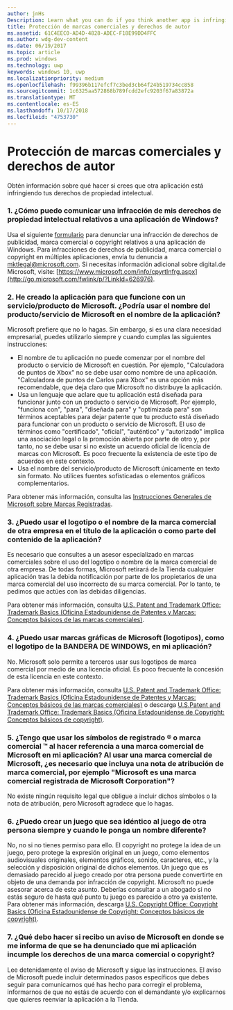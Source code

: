```yaml
---
author: jnHs
Description: Learn what you can do if you think another app is infringing on your intellectual property rights.
title: Protección de marcas comerciales y derechos de autor
ms.assetid: 61C4EEC0-AD4D-4828-ADEC-F18E99DD4FFC
ms.author: wdg-dev-content
ms.date: 06/19/2017
ms.topic: article
ms.prod: windows
ms.technology: uwp
keywords: windows 10, uwp
ms.localizationpriority: medium
ms.openlocfilehash: f99396b117efcf7c3bed3cb64f24b519734cc858
ms.sourcegitcommit: 1c6325aa572868b789fcdd2efc9203f67a83872a
ms.translationtype: MT
ms.contentlocale: es-ES
ms.lasthandoff: 10/17/2018
ms.locfileid: "4753730"
---
```

# <a name="trademark-and-copyright-protection"></a>Protección de marcas comerciales y derechos de autor


Obtén información sobre qué hacer si crees que otra aplicación está infringiendo tus derechos de propiedad intelectual.

### <a name="1-how-may-i-report-an-infringement-of-my-intellectual-property-rights-within-a-windows-app"></a>1. ¿Cómo puedo comunicar una infracción de mis derechos de propiedad intelectual relativos a una aplicación de Windows?


Usa el siguiente [formulario](http://go.microsoft.com/fwlink/p/?LinkId=273879) para denunciar una infracción de derechos de publicidad, marca comercial o copyright relativos a una aplicación de Windows. Para infracciones de derechos de publicidad, marca comercial o copyright en múltiples aplicaciones, envía tu denuncia a mktlegal@microsoft.com. Si necesitas información adicional sobre digital.de Microsoft, visite: [https://www.microsoft.com/info/cpyrtInfrg.aspx](http://go.microsoft.com/fwlink/p/?LinkId=626976).

### <a name="2-i-created-my-app-to-work-with-a-microsoft-productservice-may-i-use-the-microsoft-productservice-name-in-the-name-of-my-app"></a>2. He creado la aplicación para que funcione con un servicio/producto de Microsoft. ¿Podría usar el nombre del producto/servicio de Microsoft en el nombre de la aplicación?


Microsoft prefiere que no lo hagas. Sin embargo, si es una clara necesidad empresarial, puedes utilizarlo siempre y cuando cumplas las siguientes instrucciones:

-   El nombre de tu aplicación no puede comenzar por el nombre del producto o servicio de Microsoft en cuestión. Por ejemplo, "Calculadora de puntos de Xbox" no se debe usar como nombre de una aplicación. "Calculadora de puntos de Carlos para Xbox" es una opción más recomendable, que deja claro que Microsoft no distribuye la aplicación.
-   Usa un lenguaje que aclare que tu aplicación está diseñada para funcionar junto con un producto o servicio de Microsoft. Por ejemplo, "funciona con", "para", "diseñada para" y "optimizada para" son términos aceptables para dejar patente que tu producto está diseñado para funcionar con un producto o servicio de Microsoft. El uso de términos como "certificado", "oficial", "auténtico" y "autorizado" implica una asociación legal o la promoción abierta por parte de otro y, por tanto, no se debe usar si no existe un acuerdo oficial de licencia de marcas con Microsoft. Es poco frecuente la existencia de este tipo de acuerdos en este contexto.
-   Usa el nombre del servicio/producto de Microsoft únicamente en texto sin formato. No utilices fuentes sofisticadas o elementos gráficos complementarios.

Para obtener más información, consulta las [Instrucciones Generales de Microsoft sobre Marcas Registradas](http://go.microsoft.com/fwlink/p/?LinkId=225434).

### <a name="3-is-it-ok-if-i-use-the-trademarked-name-or-logo-of-another-company-in-the-title-of-my-app-or-as-part-of-the-content-of-my-app"></a>3. ¿Puedo usar el logotipo o el nombre de la marca comercial de otra empresa en el título de la aplicación o como parte del contenido de la aplicación?


Es necesario que consultes a un asesor especializado en marcas comerciales sobre el uso del logotipo o nombre de la marca comercial de otra empresa. De todas formas, Microsoft retirará de la Tienda cualquier aplicación tras la debida notificación por parte de los propietarios de una marca comercial del uso incorrecto de su marca comercial. Por lo tanto, te pedimos que actúes con las debidas diligencias.

Para obtener más información, consulta [U.S. Patent and Trademark Office: Trademark Basics (Oficina Estadounidense de Patentes y Marcas: Conceptos básicos de las marcas comerciales)](http://go.microsoft.com/fwlink/p/?LinkId=225271).

### <a name="4-may-i-use-microsofts-graphical-trademarks-logos-such-as-the-windows-flag-logo-in-my-app"></a>4. ¿Puedo usar marcas gráficas de Microsoft (logotipos), como el logotipo de la BANDERA DE WINDOWS, en mi aplicación?


No. Microsoft solo permite a terceros usar sus logotipos de marca comercial por medio de una licencia oficial. Es poco frecuente la concesión de esta licencia en este contexto.

Para obtener más información, consulta [U.S. Patent and Trademark Office: Trademark Basics (Oficina Estadounidense de Patentes y Marcas: Conceptos básicos de las marcas comerciales)](http://go.microsoft.com/fwlink/p/?LinkId=225271) o descarga [U.S.Patent and Trademark Office: Trademark Basics (Oficina Estadounidense de Copyright: Conceptos básicos de copyright)](http://go.microsoft.com/fwlink/p/?LinkID=225273).

### <a name="5-do-i-need-to-use-registered--or-trademark--symbols-when-i-refer-to-a-microsoft-trademark-in-my-app-and-must-i-when-using-a-microsoft-trademark-place-a-trademark-attribution-notice-in-my-app-for-example-microsoft-is-a-registered-trademark-of-the-microsoft-corporation"></a>5. ¿Tengo que usar los símbolos de registrado ® o marca comercial ™ al hacer referencia a una marca comercial de Microsoft en mi aplicación? Al usar una marca comercial de Microsoft, ¿es necesario que incluya una nota de atribución de marca comercial, por ejemplo "Microsoft es una marca comercial registrada de Microsoft Corporation"?


No existe ningún requisito legal que obligue a incluir dichos símbolos o la nota de atribución, pero Microsoft agradece que lo hagas.

### <a name="6-is-it-ok-if-i-make-a-game-that-is-identical-to-someone-elses-game-as-long-as-i-change-the-name"></a>6. ¿Puedo crear un juego que sea idéntico al juego de otra persona siempre y cuando le ponga un nombre diferente?


No, no si no tienes permiso para ello. El copyright no protege la idea de un juego, pero protege la expresión original en un juego, como elementos audiovisuales originales, elementos gráficos, sonido, caracteres, etc., y la selección y disposición original de dichos elementos. Un juego que es demasiado parecido al juego creado por otra persona puede convertirte en objeto de una demanda por infracción de copyright. Microsoft no puede asesorar acerca de este asunto. Deberías consultar a un abogado si no estás seguro de hasta qué punto tu juego es parecido a otro ya existente. Para obtener más información, descarga [U.S. Copyright Office: Copyright Basics (Oficina Estadounidense de Copyright: Conceptos básicos de copyright)](http://go.microsoft.com/fwlink/p/?LinkID=225273).

### <a name="7-what-should-i-do-if-i-get-a-notice-from-microsoft-telling-me-it-has-received-a-complaint-that-my-app-infringes-a-trademark-or-copyright"></a>7. ¿Qué debo hacer si recibo un aviso de Microsoft en donde se me informa de que se ha denunciado que mi aplicación incumple los derechos de una marca comercial o copyright?


Lee detenidamente el aviso de Microsoft y sigue las instrucciones. El aviso de Microsoft puede incluir determinados pasos específicos que debes seguir para comunicarnos qué has hecho para corregir el problema, informarnos de que no estás de acuerdo con el demandante y/o explicarnos que quieres reenviar la aplicación a la Tienda.

 

 




